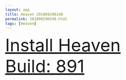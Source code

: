 ```yaml
---
layout: app
title: Heaven 201809290240
permalink: 201809290240.html
tags: [Heaven]
---
```

<div class="pure-g">
    <div class="pure-u-1-1" style="font-size: 4em">
        <a class="pure-button-primary" href="itms-services://?action=download-manifest&url=https%3A%2F%2Flitsungyisigono.github.io%2FTestScript%2Fmanifests%2F201809290240.plist"><i class="fa fa-download" aria-hidden="true"></i>Install Heaven Build: 891</a>
    </div>
</div>